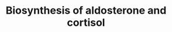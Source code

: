 ---
annotations:
- type: Pathway Ontology
  value: C21-steroid hormone biosynthetic pathway
authors:
- Thomas
- MaintBot
- Khanspers
- Christine Chichester
- Eweitz
description: 'Keywords: 17-oh aldosterone biochemistry biosynthesis corticosterone
  cortisol metabolism metabolism of pregnenolone progesterone steroid'
last-edited: 2021-05-16
organisms:
- Rattus norvegicus
redirect_from:
- /index.php/Pathway:WP508
- /instance/WP508
schema-jsonld:
- '@context': https://schema.org/
  '@id': https://wikipathways.github.io/pathways/WP508.html
  '@type': Dataset
  creator:
    '@type': Organization
    name: WikiPathways
  description: 'Keywords: 17-oh aldosterone biochemistry biosynthesis corticosterone
    cortisol metabolism metabolism of pregnenolone progesterone steroid'
  keywords:
  - Cortisol
  - 18-OH Corticosterone
  - Cyp11b2
  - Hsd3b1
  - Cyp11a1
  - Cyp21a1
  - 17-OH Progesterone
  - Deoxy-corticosterone
  - Cyp17a1
  - 11-deoxycortisol
  - Pregnenolone
  - Aldosterone
  - Cyp11b1
  - 17-OH Pregnenolone
  - Corticosterone
  - Cholesterol
  - Progesterone
  license: CC0
  name: Biosynthesis of aldosterone and cortisol
seo: CreativeWork
title: Biosynthesis of aldosterone and cortisol
wpid: WP508
---